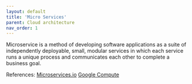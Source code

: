 ```yaml
---
layout: default
title: 'Micro Services'
parent: Cloud architecture
nav_order: 1
---
```

Microservice is a method of developing software applications as a suite of independently deployable, small, modular services in which each service runs a unique process and communicates each other to complete a business goal.

References:
<a href="http://microservices.io/patterns/microservices.html">Microservices.io</a>
<a href="https://cloud.google.com/appengine/docs/standard/python/designing-microservice-api">Google Compute</a>
